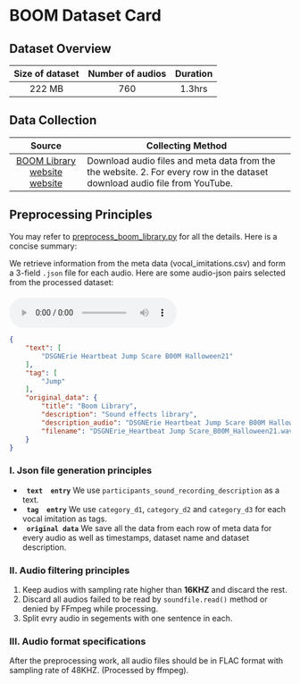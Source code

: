 # BOOM Dataset Card
## Dataset Overview
|Size of dataset|Number of audios|Duration|
|:----:|:-----:|:-----:|
|222 MB| 760|1.3hrs|
## Data Collection

|Source|<center>Collecting Method<center>|
|:---------:|:--------|
| [BOOM Library website website](https://www.boomlibrary.com/)  |Download audio files and meta data from the the website. 2. For every row in the dataset download audio file from YouTube.  <br>
## Preprocessing Principles

You may refer to [preprocess_boom_library.py](/data_preprocess/preprocess_boom_library.py) for all the details. Here is a concise summary:

We retrieve information
from the meta data (vocal_imitations.csv) and form a 3-field `.json` file for each audio. Here are some audio-json pairs selected from the processed dataset:


#### 
<audio id="audio" controls="controls" preload="yes">
      <source id="flac" src="1.flac">
</audio><br>

```json
{
    "text": [
        "DSGNErie Heartbeat Jump Scare B00M Halloween21"
    ],
    "tag": [
        "Jump"
    ],
    "original_data": {
        "title": "Boom Library",
        "description": "Sound effects library",
        "description_audio": "DSGNErie Heartbeat Jump Scare B00M Halloween21",
        "filename": "DSGNErie_Heartbeat Jump Scare_B00M_Halloween21.wav"
    }
}
```




### I. Json file generation principles 
-  **` text  entry`** We use `participants_sound_recording_description` as a text.
-  **` tag  entry`** We use `category_d1`, `category_d2` and  `category_d3` for each vocal imitation as tags.
-  **` original data`** We save all the data from each row of meta data for every audio as well as timestamps, dataset name and dataset description.

### II. Audio filtering principles
1. Keep audios with sampling rate higher than **16KHZ** and discard the rest.
2. Discard all audios failed to be read by `soundfile.read()` method or denied by FFmpeg while processing.
3. Split evry audio in segements with one sentence in each.
### III. Audio format specifications
After the preprocessing work, all audio files should be in FLAC format with sampling rate of 48KHZ. (Processed by ffmpeg).